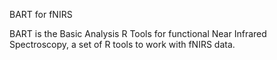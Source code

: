 BART for fNIRS

BART is the Basic Analysis R Tools for functional Near Infrared Spectroscopy, a set of R tools to work with fNIRS data.
